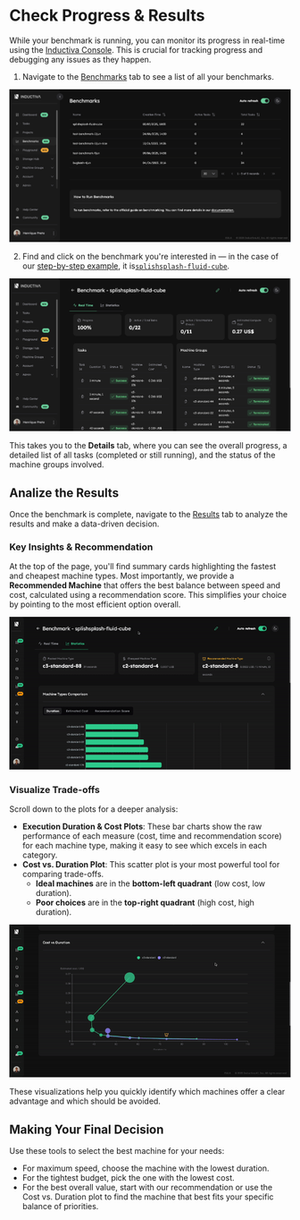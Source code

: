 # Check Progress & Results
While your benchmark is running, you can monitor its progress in real-time using the [Inductiva Console](https://console.inductiva.ai/benchmarks). This is crucial for tracking progress and debugging any issues as they happen.

1. Navigate to the [Benchmarks](https://console.inductiva.ai/benchmarks) tab to see a list of all your benchmarks.

![List of Benchmarks](./_static/list-of-benchmarks.png)

2. Find and click on the benchmark you're interested in — in the case of our [step-by-step example](run-benchmarks.md), it is[`splishsplash-fluid-cube`](https://console.inductiva.ai/benchmarks/splishsplash-fluid-cube?tab=results).

![Benchmark Real Time tab](./_static/benchmark-real-time.png)

This takes you to the **Details** tab, where you can see the overall progress, a detailed list of all tasks (completed or still running), and the status of the machine groups involved.

## Analize the Results

Once the benchmark is complete, navigate to the [Results](https://console.inductiva.ai/benchmarks/splishsplash-fluid-cube?tab=resultsx) tab to analyze the results and make a data-driven decision.

### Key Insights & Recommendation

At the top of the page, you'll find summary cards highlighting the fastest and cheapest machine types. Most importantly, we provide a **Recommended Machine** that offers the best balance between speed and cost, calculated using a recommendation score. This simplifies your choice by pointing to the most efficient option overall.

![Benchmark Statistics tab 1](./_static/benchmark-stats-1.gif)

### Visualize Trade-offs

Scroll down to the plots for a deeper analysis:
- **Execution Duration & Cost Plots**: These bar charts show the raw performance of each measure (cost, time and recommendation score) for each machine type, making it easy to see which excels in each category.
- **Cost vs. Duration Plot**: This scatter plot is your most powerful tool for comparing trade-offs.
    - **Ideal machines** are in the **bottom-left quadrant** (low cost, low duration).
    - **Poor choices** are in the **top-right quadrant** (high cost, high duration).

![Benchmark Statistics tab 2](./_static/benchmark-stats-2.gif)

These visualizations help you quickly identify which machines offer a clear advantage and which should be avoided.

## Making Your Final Decision
Use these tools to select the best machine for your needs:
- For maximum speed, choose the machine with the lowest duration.
- For the tightest budget, pick the one with the lowest cost.
- For the best overall value, start with our recommendation or use the Cost vs. Duration plot to find the machine that best fits your specific balance of priorities.